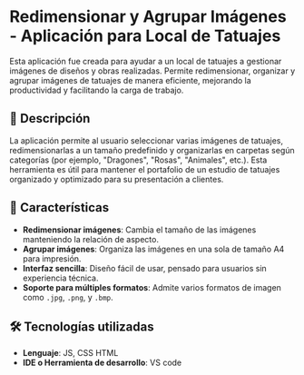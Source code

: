 # Redimensionar y Agrupar Imágenes - Aplicación para Local de Tatuajes

Esta aplicación fue creada para ayudar a un local de tatuajes a gestionar imágenes de diseños y obras realizadas. Permite redimensionar, organizar y agrupar imágenes de tatuajes de manera eficiente, mejorando la productividad y facilitando la carga de trabajo.

## 📖 Descripción

La aplicación permite al usuario seleccionar varias imágenes de tatuajes, redimensionarlas a un tamaño predefinido y organizarlas en carpetas según categorías (por ejemplo, "Dragones", "Rosas", "Animales", etc.). Esta herramienta es útil para mantener el portafolio de un estudio de tatuajes organizado y optimizado para su presentación a clientes.

## 🚀 Características

- **Redimensionar imágenes**: Cambia el tamaño de las imágenes manteniendo la relación de aspecto.
- **Agrupar imágenes**: Organiza las imágenes en una sola de tamaño A4 para impresión.
- **Interfaz sencilla**: Diseño fácil de usar, pensado para usuarios sin experiencia técnica.
- **Soporte para múltiples formatos**: Admite varios formatos de imagen como `.jpg`, `.png`, y `.bmp`.

## 🛠️ Tecnologías utilizadas

- **Lenguaje**: JS, CSS HTML
- **IDE o Herramienta de desarrollo**: VS code